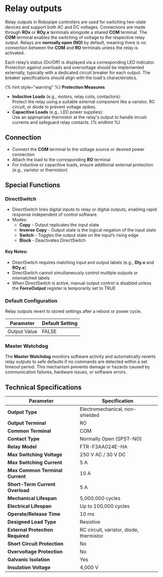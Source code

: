 # Relay outputs

Relay outputs in Robopipe controllers are used for switching two-state devices and support both AC and DC voltages. Connections are made through **ROx** or **ROy.x** terminals alongside a shared **COM** terminal. The **COM** terminal enables the switching of voltage to the respective relay output. Relays are **normally open (NO)** by default, meaning there is no connection between the **COM** and **RO** terminals unless the relay is activated.

Each relay’s status (On/Off) is displayed via a corresponding LED indicator. Protection against overloads and overvoltage should be implemented externally, typically with a dedicated circuit breaker for each output. The breaker specifications should align with the load's characteristics.

{% hint style="warning" %}
**Protection Measures**

* **Inductive Loads** (e.g., motors, relay coils, contactors):\
  Protect the relay using a suitable external component like a varistor, RC circuit, or diode to prevent voltage spikes.
* **Capacitive Loads** (e.g., LED power supplies):\
  Use an appropriate thermistor at the relay's output to handle inrush currents and safeguard relay contacts.
{% endhint %}

## Connection

* Connect the **COM** terminal to the voltage source or desired power connection
* Attach the load to the corresponding **RO** terminal
* For inductive or capacitive loads, ensure additional external protection (e.g., varistor or thermistor)

## **Special Functions**

### **DirectSwitch**

* DirectSwitch links digital inputs to relay or digital outputs, enabling rapid response independent of control software.
* Modes:
  * **Copy** - Output replicates the input state
  * **Inverse Copy** - Output state is the logical negation of the input state
  * **Switch** - Toggles the output state on the input’s rising edge
  * **Block** - Deactivates DirectSwitch

#### **Key Notes**:

* DirectSwitch requires matching input and output labels (e.g., **DIy.x** and **ROy.x**)
* DirectSwitch cannot simultaneously control multiple outputs or mismatched labels
* When DirectSwitch is active, manual output control is disabled unless the **ForceOutput** register is temporarily set to TRUE

### **Default Configuration**

Relay outputs revert to stored settings after a reboot or power cycle.

| Parameter    | Default Setting |
| ------------ | --------------- |
| Output Value | FALSE           |

### **Master Watchdog**

The **Master Watchdog** monitors software activity and automatically reverts relay outputs to safe defaults if no commands are detected within a set timeout period. This mechanism prevents damage or hazards caused by communication failures, hardware issues, or software errors.

## Technical Specifications

| Parameter                        | Specification                           |
| -------------------------------- | --------------------------------------- |
| **Output Type**                  | Electromechanical, non-shielded         |
| **Output Terminal**              | RO                                      |
| **Common Terminal**              | COM                                     |
| **Contact Type**                 | Normally Open (SPST-NO)                 |
| **Relay Model**                  | FTR-F3AA024E-HA                         |
| **Max Switching Voltage**        | 250 V AC / 30 V DC                      |
| **Max Switching Current**        | 5 A                                     |
| **Max Common Terminal Current**  | 10 A                                    |
| **Short-Term Current Overload**  | 5 A                                     |
| **Mechanical Lifespan**          | 5,000,000 cycles                        |
| **Electrical Lifespan**          | Up to 100,000 cycles                    |
| **Operate/Release Time**         | 10 ms                                   |
| **Designed Load Type**           | Resistive                               |
| **External Protection Required** | RC circuit, varistor, diode, thermistor |
| **Short Circuit Protection**     | No                                      |
| **Overvoltage Protection**       | No                                      |
| **Galvanic Isolation**           | Yes                                     |
| **Insulation Voltage**           | 4,000 V                                 |
